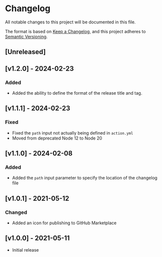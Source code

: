 # Changelog

All notable changes to this project will be documented in this file.

The format is based on [Keep a Changelog](https://keepachangelog.com/en/1.0.0/), and this project adheres
to [Semantic Versioning](https://semver.org/spec/v2.0.0.html).

## [Unreleased]

## [v1.2.0] - 2024-02-23

### Added

* Added the ability to define the format of the release title and tag.

## [v1.1.1] - 2024-02-23

### Fixed

* Fixed the `path` input not actually being defined in `action.yml`
* Moved from deprecated Node 12 to Node 20

## [v1.1.0] - 2024-02-08

### Added

* Added the `path` input parameter to specify the location of the changelog file

## [v1.0.1] - 2021-05-12

### Changed

* Added an icon for publishing to GitHub Marketplace

## [v1.0.0] - 2021-05-11
* Initial release
